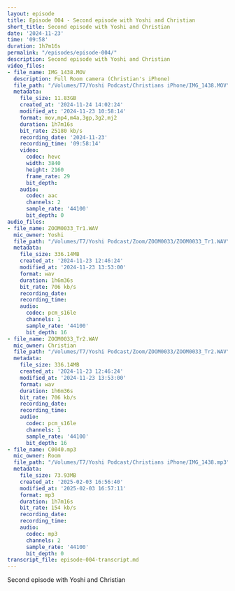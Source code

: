 ```yaml
---
layout: episode
title: Episode 004 - Second episode with Yoshi and Christian
short_title: Second episode with Yoshi and Christian
date: '2024-11-23'
time: '09:58'
duration: 1h7m16s
permalink: "/episodes/episode-004/"
description: Second episode with Yoshi and Christian
video_files:
- file_name: IMG_1438.MOV
  description: Full Room camera (Christian's iPhone)
  file_path: "/Volumes/T7/Yoshi Podcast/Christians iPhone/IMG_1438.MOV"
  metadata:
    file_size: 11.83GB
    created_at: '2024-11-24 14:02:24'
    modified_at: '2024-11-23 10:58:14'
    format: mov,mp4,m4a,3gp,3g2,mj2
    duration: 1h7m16s
    bit_rate: 25180 kb/s
    recording_date: '2024-11-23'
    recording_time: '09:58:14'
    video:
      codec: hevc
      width: 3840
      height: 2160
      frame_rate: 29
      bit_depth:
    audio:
      codec: aac
      channels: 2
      sample_rate: '44100'
      bit_depth: 0
audio_files:
- file_name: ZOOM0033_Tr1.WAV
  mic_owner: Yoshi
  file_path: "/Volumes/T7/Yoshi Podcast/Zoom/ZOOM0033/ZOOM0033_Tr1.WAV"
  metadata:
    file_size: 336.14MB
    created_at: '2024-11-23 12:46:24'
    modified_at: '2024-11-23 13:53:00'
    format: wav
    duration: 1h6m36s
    bit_rate: 706 kb/s
    recording_date:
    recording_time:
    audio:
      codec: pcm_s16le
      channels: 1
      sample_rate: '44100'
      bit_depth: 16
- file_name: ZOOM0033_Tr2.WAV
  mic_owner: Christian
  file_path: "/Volumes/T7/Yoshi Podcast/Zoom/ZOOM0033/ZOOM0033_Tr2.WAV"
  metadata:
    file_size: 336.14MB
    created_at: '2024-11-23 12:46:24'
    modified_at: '2024-11-23 13:53:00'
    format: wav
    duration: 1h6m36s
    bit_rate: 706 kb/s
    recording_date:
    recording_time:
    audio:
      codec: pcm_s16le
      channels: 1
      sample_rate: '44100'
      bit_depth: 16
- file_name: C0040.mp3
  mic_owner: Room
  file_path: "/Volumes/T7/Yoshi Podcast/Christians iPhone/IMG_1438.mp3"
  metadata:
    file_size: 73.93MB
    created_at: '2025-02-03 16:56:40'
    modified_at: '2025-02-03 16:57:11'
    format: mp3
    duration: 1h7m16s
    bit_rate: 154 kb/s
    recording_date:
    recording_time:
    audio:
      codec: mp3
      channels: 2
      sample_rate: '44100'
      bit_depth: 0
transcript_file: episode-004-transcript.md
---
```

Second episode with Yoshi and Christian
